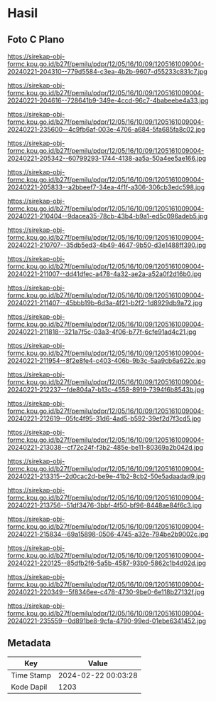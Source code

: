 # Hasil

## Foto C Plano

https://sirekap-obj-formc.kpu.go.id/b27f/pemilu/pdpr/12/05/16/10/09/1205161009004-20240221-204310--779d5584-c3ea-4b2b-9607-d55233c831c7.jpg

https://sirekap-obj-formc.kpu.go.id/b27f/pemilu/pdpr/12/05/16/10/09/1205161009004-20240221-204616--728641b9-349e-4ccd-96c7-4babeebe4a33.jpg

https://sirekap-obj-formc.kpu.go.id/b27f/pemilu/pdpr/12/05/16/10/09/1205161009004-20240221-235600--4c9fb6af-003e-4706-a684-5fa685fa8c02.jpg

https://sirekap-obj-formc.kpu.go.id/b27f/pemilu/pdpr/12/05/16/10/09/1205161009004-20240221-205342--60799293-1744-4138-aa5a-50a4ee5ae166.jpg

https://sirekap-obj-formc.kpu.go.id/b27f/pemilu/pdpr/12/05/16/10/09/1205161009004-20240221-205833--a2bbeef7-34ea-4f1f-a306-306cb3edc598.jpg

https://sirekap-obj-formc.kpu.go.id/b27f/pemilu/pdpr/12/05/16/10/09/1205161009004-20240221-210404--9dacea35-78cb-43b4-b9a1-ed5c096adeb5.jpg

https://sirekap-obj-formc.kpu.go.id/b27f/pemilu/pdpr/12/05/16/10/09/1205161009004-20240221-210707--35db5ed3-4b49-4647-9b50-d3e1488ff390.jpg

https://sirekap-obj-formc.kpu.go.id/b27f/pemilu/pdpr/12/05/16/10/09/1205161009004-20240221-211007--dd41dfec-a478-4a32-ae2a-a52a0f2d16b0.jpg

https://sirekap-obj-formc.kpu.go.id/b27f/pemilu/pdpr/12/05/16/10/09/1205161009004-20240221-211407--45bbb19b-6d3a-4f21-b2f2-1d8929db9a72.jpg

https://sirekap-obj-formc.kpu.go.id/b27f/pemilu/pdpr/12/05/16/10/09/1205161009004-20240221-211818--321a7f5c-03a3-4f06-b77f-6cfe91ad4c21.jpg

https://sirekap-obj-formc.kpu.go.id/b27f/pemilu/pdpr/12/05/16/10/09/1205161009004-20240221-211954--8f2e8fe4-c403-406b-9b3c-5aa9cb6a622c.jpg

https://sirekap-obj-formc.kpu.go.id/b27f/pemilu/pdpr/12/05/16/10/09/1205161009004-20240221-212237--fde804a7-b13c-4558-8919-7394f6b8543b.jpg

https://sirekap-obj-formc.kpu.go.id/b27f/pemilu/pdpr/12/05/16/10/09/1205161009004-20240221-212619--05fc4f95-31d6-4ad5-b592-39ef2d7f3cd5.jpg

https://sirekap-obj-formc.kpu.go.id/b27f/pemilu/pdpr/12/05/16/10/09/1205161009004-20240221-213038--cf72c24f-f3b2-485e-be11-80369a2b042d.jpg

https://sirekap-obj-formc.kpu.go.id/b27f/pemilu/pdpr/12/05/16/10/09/1205161009004-20240221-213315--2d0cac2d-be9e-41b2-8cb2-50e5adaadad9.jpg

https://sirekap-obj-formc.kpu.go.id/b27f/pemilu/pdpr/12/05/16/10/09/1205161009004-20240221-213756--51df3476-3bbf-4f50-bf96-8448ae84f6c3.jpg

https://sirekap-obj-formc.kpu.go.id/b27f/pemilu/pdpr/12/05/16/10/09/1205161009004-20240221-215834--69a15898-0506-4745-a32e-794be2b9002c.jpg

https://sirekap-obj-formc.kpu.go.id/b27f/pemilu/pdpr/12/05/16/10/09/1205161009004-20240221-220125--85dfb2f6-5a5b-4587-93b0-5862c1b4d02d.jpg

https://sirekap-obj-formc.kpu.go.id/b27f/pemilu/pdpr/12/05/16/10/09/1205161009004-20240221-220349--5f8346ee-c478-4730-9be0-6e118b27132f.jpg

https://sirekap-obj-formc.kpu.go.id/b27f/pemilu/pdpr/12/05/16/10/09/1205161009004-20240221-235559--0d891be8-9cfa-4790-99ed-01ebe6341452.jpg


## Metadata

| Key        | Value               |
| ---------- | ------------------- |
| Time Stamp | 2024-02-22 00:03:28 |
| Kode Dapil | 1203                |



